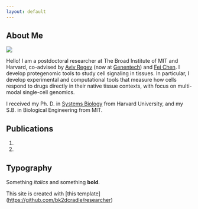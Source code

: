 ```yaml
---
layout: default
---
```


## About Me

<img class="profile-picture" src="hchung.jpg">

Hello! I am a postdoctoral researcher at The Broad Institute of MIT and Harvard, co-advised by [Aviv Regev](https://www.broadinstitute.org/bios/aviv-regev) (now at [Genentech](https://www.gene.com/scientists/our-scientists/aviv-regev)) and [Fei Chen](https://www.insitubiology.org/people). I develop protegenomic tools to study cell signaling in tissues. In particular, I develop experimental and computational tools that measure how cells respond to drugs directly in their native tissue contexts, with focus on multi-modal single-cell genomics. 

I received my Ph. D. in [Systems Biology](https://ssqbiophd.hms.harvard.edu/) from Harvard University, and my S.B. in Biological Engineering from MIT. 

## Publications

1. 
2.

## Typography

Something *italics* and something **bold**.


This site is created with [this template] (https://github.com/bk2dcradle/researcher)
